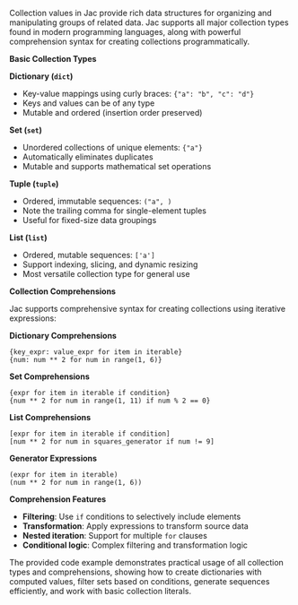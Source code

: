 Collection values in Jac provide rich data structures for organizing and manipulating groups of related data. Jac supports all major collection types found in modern programming languages, along with powerful comprehension syntax for creating collections programmatically.

**Basic Collection Types**

**Dictionary (`dict`)**
- Key-value mappings using curly braces: `{"a": "b", "c": "d"}`
- Keys and values can be of any type
- Mutable and ordered (insertion order preserved)

**Set (`set`)**  
- Unordered collections of unique elements: `{"a"}`
- Automatically eliminates duplicates
- Mutable and supports mathematical set operations

**Tuple (`tuple`)**
- Ordered, immutable sequences: `("a", )`
- Note the trailing comma for single-element tuples
- Useful for fixed-size data groupings

**List (`list`)**
- Ordered, mutable sequences: `['a']`
- Support indexing, slicing, and dynamic resizing
- Most versatile collection type for general use

**Collection Comprehensions**

Jac supports comprehensive syntax for creating collections using iterative expressions:

**Dictionary Comprehensions**
```jac
{key_expr: value_expr for item in iterable}
{num: num ** 2 for num in range(1, 6)}
```

**Set Comprehensions**
```jac
{expr for item in iterable if condition}
{num ** 2 for num in range(1, 11) if num % 2 == 0}
```

**List Comprehensions**
```jac
[expr for item in iterable if condition]
[num ** 2 for num in squares_generator if num != 9]
```

**Generator Expressions**
```jac
(expr for item in iterable)
(num ** 2 for num in range(1, 6))
```

**Comprehension Features**

- **Filtering**: Use `if` conditions to selectively include elements
- **Transformation**: Apply expressions to transform source data
- **Nested iteration**: Support for multiple `for` clauses
- **Conditional logic**: Complex filtering and transformation logic

The provided code example demonstrates practical usage of all collection types and comprehensions, showing how to create dictionaries with computed values, filter sets based on conditions, generate sequences efficiently, and work with basic collection literals.

